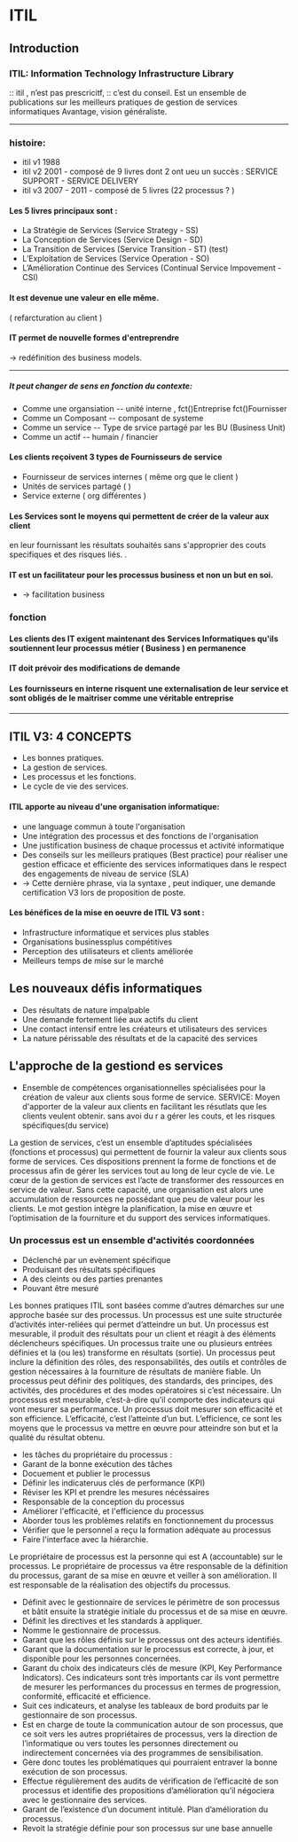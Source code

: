 
# ITIL
## Introduction
### ITIL: Information Technology Infrastructure Library
:: itil , n’est pas prescricitf, :: c’est du conseil.
Est un ensemble de publications sur les meilleurs pratiques de gestion de services informatiques
Avantage, vision généraliste. 

---

 ### histoire: 
 * itil v1 1988
 * itil v2 2001 - composé de 9 livres dont 2 ont ueu un succès : SERVICE SUPPORT - SERVICE DELIVERY
 * itil v3 2007 - 2011 - composé de 5 livres (22 processus ? )
 
#### Les 5 livres principaux sont : 
* La Stratégie de Services (Service Strategy - SS) 
* La Conception de Services (Service Design - SD) 
* La Transition de Services (Service Transition - ST)  (test)
* L’Exploitation de Services (Service Operation - SO) 
* L’Amélioration Continue des Services (Continual Service Impovement - CSI)

####  It est devenue une valeur en elle même. 
( refarcturation au client )
#### IT permet de nouvelle formes d'entreprendre
-> redéfinition des business models.

---

##### It peut changer de sens en fonction du contexte:
* Comme une organsiation  -- unité interne , fct()Entreprise fct()Fournisser
* Comme un Composant     -- composant de systeme
* Comme un service        -- Type de srvice partagé par les BU (Business Unit)
* Comme un actif          -- humain / financier


#### Les clients reçoivent 3 types de Fournisseurs de service

* Fournisseur de services internes  ( même org que le client )
* Unités de services partagé        (   )
* Service externe                   ( org différentes )

#### Les Services sont le moyens qui permettent de créer de la valeur aux client
en leur fournissant les résultats souhaités sans s'approprier des couts specifiques 
et des risques liés.
.
#### IT est un facilitateur pour les processus business et non un but en soi.
 * -> facilitation business
 
### fonction
#### Les clients des IT exigent maintenant des Services Informatiques qu'ils soutiennent leur processus métier ( Business ) en permanence 
#### IT doit prévoir des modifications de demande
#### Les fournisseurs en interne risquent une externalisation de leur service et sont obligés de le maitriser comme une véritable entreprise

---


## ITIL V3: 4 CONCEPTS

 * Les bonnes pratiques. 
 * La gestion de services. 
 * Les processus et les fonctions.
 * Le cycle de vie des services.

#### ITIL apporte au niveau d'une organisation informatique:

* une language commun à toute l'organisation
* Une intégration des processus et des fonctions de l'organisation
* Une justification business de chaque processus et activité informatique
* Des conseils sur les meilleurs pratiques (Best practice) pour réaliser une gestion efficace et efficiente des services informatiques dans le respect des engagements de niveau de service (SLA)
* -> Cette dernière phrase, via la syntaxe , peut indiquer,  une demande certification V3 lors de proposition de poste.


#### Les bénéfices de la mise en oeuvre de ITIL V3 sont :
* Infrastructure informatique et services plus stables
* Organisations businessplus compétitives
* Perception des utilisateurs et clients améliorée
* Meilleurs temps de mise sur le marché



## Les nouveaux défis informatiques

* Des résultats de nature impalpable
* Une demande fortement liée aux actifs du client
* Une contact intensif entre les créateurs et utilisateurs des services
* La nature périssable des résultats et de la capacité des services


## L'approche de la gestiond es services

* Ensemble de compétences organisationnelles spécialisées pour la création de valeur aux clients sous forme de service. 
SERVICE: Moyen d'apporter de la valeur aux clients en facilitant les résutlats que les clients veulent obtenir.
sans avoi du r a gérer les couts, et les risques spécifiques(du service)

La gestion de services, c’est un ensemble d’aptitudes spécialisées (fonctions et processus) qui permettent de fournir la valeur aux clients sous forme de services. Ces dispositions prennent la forme de fonctions et de processus afin de gérer les services tout au long de leur cycle de vie. Le cœur de la gestion de services est l’acte de transformer des ressources en service de valeur. Sans cette capacité, une organisation est alors une accumulation de ressources ne possédant que peu de valeur pour les clients.
Le mot gestion intègre la planification, la mise en œuvre et l’optimisation de la fourniture et du support des services informatiques.


### Un processus est un ensemble d'activités coordonnées
* Déclenché par un evènement spécifique
* Produisant des résultats spécifiques
*  A des cleints ou des parties prenantes
* Pouvant être mesuré

Les bonnes pratiques ITIL sont basées comme d’autres démarches sur une approche basée sur des processus.
Un processus est une suite structurée d’activités inter-reliées qui permet d’atteindre un but. Un processus est mesurable, il produit des résultats pour un client et réagit à des éléments déclencheurs spécifiques.
Un processus traite une ou plusieurs entrées définies et la (ou les) transforme en résultats (sortie). Un processus peut inclure la définition des rôles, des responsabilités, des outils et contrôles de gestion nécessaires à la fourniture de résultats de manière fiable. Un processus peut définir des politiques, des standards, des principes, des activités, des procédures et des modes opératoires si c’est nécessaire.
Un processus est mesurable, c’est-à-dire qu’il comporte des indicateurs qui vont mesurer sa performance. Un processus doit mesurer son efficacité et son efficience. L’efficacité, c’est l’atteinte d’un but. L’efficience, ce sont les moyens que le processus va mettre en œuvre pour atteindre son but et la qualité du résultat obtenu.

* les tâches du propriétaire du processus :
* Garant de la bonne exécution des tâches
* Docuement et publier le processus
* Définir les indicateruus clés de performance (KPI)
* Réviser les KPI et prendre les mesures nécéssaires
* Responsable de la conception du processus
* Améliorer l'efficacité, et l'efficience du processus
* Aborder tous les problèmes relatifs en fonctionnement du processus
* Vérifier que le personnel a reçu la formation adéquate au processus
* Faire l'interface avec la hiérarchie.

Le propriétaire de processus est la personne qui est A (accountable) sur le processus. Le propriétaire de processus va être responsable de la définition du processus, garant de sa mise en œuvre et veiller à son amélioration. Il est responsable de la réalisation des objectifs du processus.

* Définit avec le gestionnaire de services le périmètre de son processus et bâtit ensuite la stratégie initiale du processus et de sa mise en œuvre. 
* Définit les directives et les standards à appliquer.
* Nomme le gestionnaire de processus. 
* Garant que les rôles définis sur le processus ont des acteurs identifiés. 
* Garant que la documentation sur le processus est correcte, à jour, et disponible pour les personnes concernées.
* Garant du choix des indicateurs clés de mesure (KPI, Key Performance Indicators). Ces indicateurs sont très importants car ils vont permettre de mesurer les performances du processus en termes de progression, conformité, efficacité et efficience. 
* Suit ces indicateurs, et analyse les tableaux de bord produits par le gestionnaire de son processus.
* Est en charge de toute la communication autour de son processus, que ce soit vers les autres propriétaires de processus, vers la direction de l’informatique ou vers toutes les personnes directement ou indirectement concernées via des programmes de sensibilisation.
* Gère donc toutes les problématiques qui pourraient entraver la bonne exécution de son processus. 
* Effectue régulièrement des audits de vérification de l’efficacité de son processus et identifie des propositions d’amélioration qu’il négociera avec le gestionnaire des services.
* Garant de l’existence d’un document intitulé. Plan d’amélioration du processus.
* Revoit la stratégie définie pour son processus sur une base annuelle

